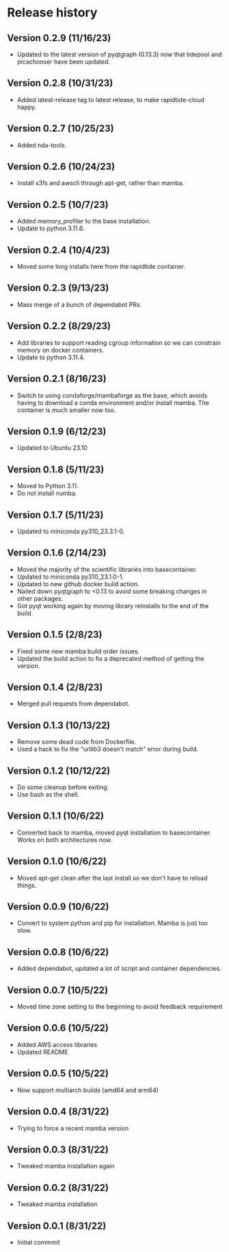 # Release history

## Version 0.2.9 (11/16/23)
* Updated to the latest version of pyqtgraph (0.13.3) now that tidepool and picachooser have been updated.

## Version 0.2.8 (10/31/23)
* Added latest-release tag to latest release, to make rapidtide-cloud happy.

## Version 0.2.7 (10/25/23)
* Added nda-tools.

## Version 0.2.6 (10/24/23)
* Install s3fs and awscli through apt-get, rather than mamba.

## Version 0.2.5 (10/7/23)
* Added memory_profiler to the base installation.
* Update to python 3.11.6.

## Version 0.2.4 (10/4/23)
* Moved some long installs here from the rapidtide container.

## Version 0.2.3 (9/13/23)
* Mass merge of a bunch of dependabot PRs.

## Version 0.2.2 (8/29/23)
* Add libraries to support reading cgroup information so we can constrain memory on docker containers.
* Update to python 3.11.4.

## Version 0.2.1 (8/16/23)
* Switch to using condaforge/mambaforge as the base, which avoids having to download a conda environment and/or install mamba.  The container is much smaller now too.

## Version 0.1.9 (6/12/23)
* Updated to Ubuntu 23.10

## Version 0.1.8 (5/11/23)
* Moved to Python 3.11.
* Do not install numba.

## Version 0.1.7 (5/11/23)
* Updated to miniconda py310_23.3.1-0.

## Version 0.1.6 (2/14/23)
* Moved the majority of the scientific libraries into basecontainer.
* Updated to miniconda py310_23.1.0-1.
* Updated to new github docker build action.
* Nailed down pyqtgraph to <0.13 to avoid some breaking changes in other packages.
* Got pyqt working again by moving library reinstalls to the end of the build.

## Version 0.1.5 (2/8/23)
* Fixed some new mamba build order issues.
* Updated the build action to fix a deprecated method of getting the version.

## Version 0.1.4 (2/8/23)
* Merged pull requests from dependabot.

## Version 0.1.3 (10/13/22)
* Remove some dead code from Dockerfile.
* Used a hack to fix the "urllib3 doesn't match" error during build.

## Version 0.1.2 (10/12/22)
* Do some cleanup before exiting.
* Use bash as the shell.

## Version 0.1.1 (10/6/22)
* Converted back to mamba, moved pyqt installation to basecontainer.  Works on both architectures now.

## Version 0.1.0 (10/6/22)
* Moved apt-get clean after the last install so we don't have to reload things.

## Version 0.0.9 (10/6/22)
* Convert to system python and pip for installation.  Mamba is just too slow.

## Version 0.0.8 (10/6/22)
* Added dependabot, updated a lot of script and container dependencies.

## Version 0.0.7 (10/5/22)
* Moved time zone setting to the beginning to avoid feedback requirement

## Version 0.0.6 (10/5/22)
* Added AWS access libraries 
* Updated README

## Version 0.0.5 (10/5/22)
* Now support multiarch builds (amd64 and arm64)

## Version 0.0.4 (8/31/22)
* Trying to force a recent mamba version

## Version 0.0.3 (8/31/22)
* Tweaked mamba installation again

## Version 0.0.2 (8/31/22)
* Tweaked mamba installation

## Version 0.0.1 (8/31/22)
* Initial commmit
